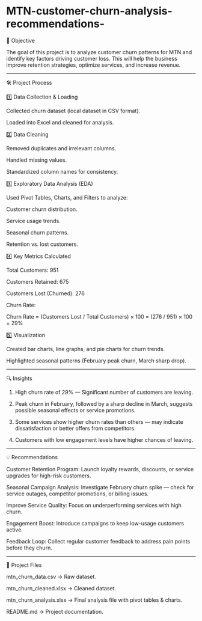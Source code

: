 # MTN-customer-churn-analysis-recommendations-

🎯 Objective

The goal of this project is to analyze customer churn patterns for MTN and identify key factors driving customer loss.
This will help the business improve retention strategies, optimize services, and increase revenue.


---

🛠 Project Process

1️⃣ Data Collection & Loading

Collected churn dataset (local dataset in CSV format).

Loaded into Excel and cleaned for analysis.


2️⃣ Data Cleaning

Removed duplicates and irrelevant columns.

Handled missing values.

Standardized column names for consistency.


3️⃣ Exploratory Data Analysis (EDA)

Used Pivot Tables, Charts, and Filters to analyze:

Customer churn distribution.

Service usage trends.

Seasonal churn patterns.

Retention vs. lost customers.



4️⃣ Key Metrics Calculated

Total Customers: 951

Customers Retained: 675

Customers Lost (Churned): 276

Churn Rate:

Churn Rate = (Customers Lost / Total Customers) × 100
           = (276 / 951) × 100
           = 29%


5️⃣ Visualization

Created bar charts, line graphs, and pie charts for churn trends.

Highlighted seasonal patterns (February peak churn, March sharp drop).



---

🔍 Insights

1. High churn rate of 29% — Significant number of customers are leaving.


2. Peak churn in February, followed by a sharp decline in March, suggests possible seasonal effects or service promotions.


3. Some services show higher churn rates than others — may indicate dissatisfaction or better offers from competitors.


4. Customers with low engagement levels have higher chances of leaving.




---

💡 Recommendations

Customer Retention Program: Launch loyalty rewards, discounts, or service upgrades for high-risk customers.

Seasonal Campaign Analysis: Investigate February churn spike — check for service outages, competitor promotions, or billing issues.

Improve Service Quality: Focus on underperforming services with high churn.

Engagement Boost: Introduce campaigns to keep low-usage customers active.

Feedback Loop: Collect regular customer feedback to address pain points before they churn.



---

📂 Project Files

mtn_churn_data.csv → Raw dataset.

mtn_churn_cleaned.xlsx → Cleaned dataset.

mtn_churn_analysis.xlsx → Final analysis file with pivot tables & charts.

README.md → Project documentation.
